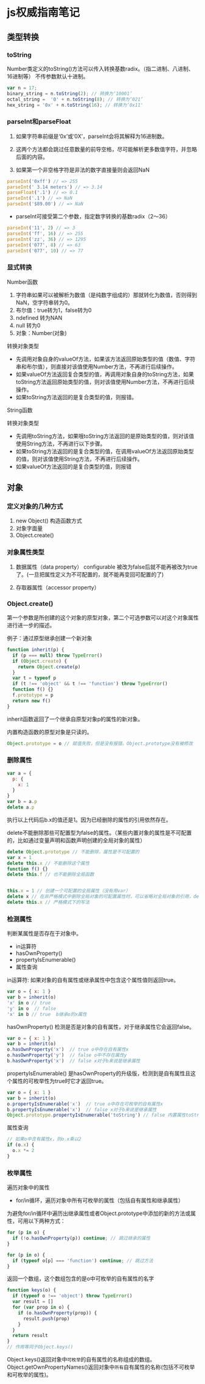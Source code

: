 # js权威指南笔记

## 类型转换

### toString

Number类定义的toString()方法可以传入转换基数radix。（指二进制、八进制、16进制等）
不传参数默认十进制。

```javascript
var n = 17;
binary_string = n.toString(2); // 转换为‘10001’
octal_string =  '0' + n.toString(8); // 转换为‘021’
hex_string = '0x' + n.toString(16); // 转换为‘0x11'
```

### parseInt和parseFloat

1. 如果字符串前缀是‘0x’或‘0X’，parseInt会将其解释为16进制数。

2. 这两个方法都会跳过任意数量的前导空格，尽可能解析更多数值字符，并忽略后面的内容。

3. 如果第一个非空格字符是非法的数字直接量则会返回NaN

```javascript
parseInt('0xff') // => 255
parseInt(' 3.14 meters') // => 3.14
parseFloat('.1') // => 0.1
parseInt('.1') // => NaN
parseInt('$89.00') // => NaN
```

* parseInt可接受第二个参数，指定数字转换的基数radix（2～36）

```javascript
parseInt('11', 2) // => 3
parseInt('ff', 16) // => 255
parseInt('zz', 36) // => 1295
parseInt('077', 8) // => 63
parseInt('077', 10) // => 77
```

### 显式转换

Number函数

1. 字符串如果可以被解析为数值（是纯数字组成的）那就转化为数值，否则得到NaN，空字符串转为0。
2. 布尔值：true转为1，false转为0
3. ndefined 转为NAN
4. null 转为0
5. 对象：Number(对象)

转换对象类型

* 先调用对象自身的valueOf方法，如果该方法返回原始类型的值（数值、字符串和布尔值），则直接对该值使用Number方法，不再进行后续操作。
* 如果valueOf方法返回复合类型的值，再调用对象自身的toString方法，如果toString方法返回原始类型的值，则对该值使用Number方法，不再进行后续操作。
* 如果toString方法返回的是复合类型的值，则报错。

String函数

转换对象类型

* 先调用toString方法，如果哦toString方法返回的是原始类型的值，则对该值使用String方法，不再进行以下步骤。
* 如果toString方法返回的是复合类型的值，在调用valueOf方法返回原始类型的值，则对该值使用String方法，不再进行后续操作。
* 如果valueOf方法返回的是复合类型的值，则报错

## 对象

### 定义对象的几种方式

1. new Object() 构造函数方式
2. 对象字面量
3. Object.create()

### 对象属性类型

1. 数据属性（data property）
configurable 被改为false后就不能再被改为true了。(一旦把属性定义为不可配置的，就不能再变回可配置的了)

2. 存取器属性（accessor property）

### Object.create()

第一个参数是所创建的这个对象的原型对象，第二个可选参数可以对这个对象属性进行进一步的描述。

例子：通过原型继承创建一个新对象

```javascript
function inherit(p) {
  if (p === null) throw TypeError()
  if (Object.create) {
    return Object.create(p)
  }
  var t = typeof p
  if (t !== 'object' && t !== 'function') throw TypeError()
  function f() {}
  f.prototype = p
  return new f()
}
```

inherit函数返回了一个继承自原型对象p的属性的新对象。

内置构造函数的原型对象是只读的。

```javascript
Object.prototype = o // 赋值失败，但是没有报错。Object.prototype没有被修改
```

### 删除属性

```javascript
var a = {
  p: {
    x: 1
  }
}
var b = a.p
delete a.p
```

执行以上代码后b.x的值还是1。因为已经删除的属性的引用依然存在。

delete不能删除那些可配置型为false的属性。（某些内置对象的属性是不可配置的，比如通过变量声明和函数声明创建的全局对象的属性）

```javascript
delete Object.prototype // 不能删除，属性是不可配置的
var x = 1
delete this.x // 不能删除这个属性
function f() {}
delete this.f // 也不能删除全局函数


this.x = 1 // 创建一个可配置的全局属性（没有用var）
delete x // 在非严格模式中删除全局对象的可配置属性时，可以省略对全局对象的引用，delete操作符后跟随要删除的属性名即可。（严格模式下会报语法错误）
delete this.x // 严格模式下的写法
```

### 检测属性

判断某属性是否存在于对象中。

* in运算符
* hasOwnProperty()
* propertyIsEnumerable()
* 属性查询

in运算符: 如果对象的自有属性或继承属性中包含这个属性值则返回true。

```javascript
var o = { x: 1 }
var b = inherit(o)
'x' in o // true
'y' in o  // false
'x' in b // true  b继承o的x属性
```

hasOwnProperty() 检测是否是对象的自有属性，对于继承属性它会返回false。

```javascript
var o = { x: 1 }
var b = inherit(o)
o.hasOwnProperty('x')  // true o中存在自有属性x
o.hasOwnProperty('y')  // false o中不存在属性y
b.hasOwnProperty('x')  // false x对于b来说是继承属性
```

propertyIsEnumerable() 是hasOwnProperty的升级版，检测到是自有属性且这个属性的可枚举性为true时它才返回true。

```javascript
var o = { x: 1 }
var b = inherit(o)
o.propertyIsEnumerable('x')  // true o中存在可枚举的自有属性x
b.propertyIsEnumerable('x')  // false x对于b来说是继承属性
Object.prototype.propertyIsEnumerable('toString') // false 内置属性toString是不可枚举的
```

属性查询

```javascript
// 如果o中含有属性x，则o.x乘以2
if (o.x) {
  o.x *= 2
}
```

### 枚举属性

遍历对象中的属性

* for/in循环，遍历对象中所有可枚举的属性（包括自有属性和继承属性）

为避免for/in循环中遍历出继承属性或者Object.prototype中添加的新的方法或属性，可用以下两种方式：

```javascript
for (p in o) {
  if (!o.hasOwnProperty(p)) continue; // 跳过继承的属性
}

for (p in o) {
  if (typeof o[p] === 'function') continue; // 跳过方法
}
```

返回一个数组，这个数组包含的是o中可枚举的自有属性的名字

```javascript
function keys(o) {
  if (typeof o !== 'object') throw TypeError()
  var result = []
  for (var prop in o) {
    if (o.hasOwnProperty(prop)) {
      result.push(prop)
    }
  }
  return result
}
// 作用等同于Object.keys()
```

Object.keys()返回对象中`可枚举`的自有属性的名称组成的数组。
Object.getOwnPropertyNames()返回对象中`所有`自有属性的名称(包括不可枚举和可枚举的属性)。
